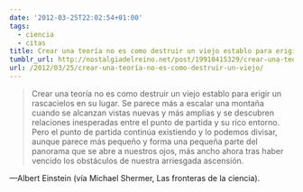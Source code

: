 ```yaml
---
date: '2012-03-25T22:02:54+01:00'
tags:
  - ciencia
  - citas
title: Crear una teoría no es como destruir un viejo establo para erigir un rascacielos en su lugar. Se parece más a escalar una montaña cuando se alcanzan vistas nuevas y más amplias y se descubren relaciones inesperadas entre el punto de partida y su rico entorno. Pero el punto de partida continúa existiendo y lo podemos divisar, aunque parece más pequeño y forma una pequeña parte del panorama que se abre a nuestros ojos, más ancho ahora tras haber vencido los obstáculos de nuestra arriesgada ascensión.
tumblr_url: http://nostalgiadelreino.net/post/19910415329/crear-una-teoría-no-es-como-destruir-un-viejo
url: /2012/03/25/crear-una-teoría-no-es-como-destruir-un-viejo/
---
```


<blockquote>Crear una teoría no es como destruir un viejo establo para erigir un rascacielos en su lugar. Se parece más a escalar una montaña cuando se alcanzan vistas nuevas y más amplias y se descubren relaciones inesperadas entre el punto de partida y su rico entorno. Pero el punto de partida continúa existiendo y lo podemos divisar, aunque parece más pequeño y forma una pequeña parte del panorama que se abre a nuestros ojos, más ancho ahora tras haber vencido los obstáculos de nuestra arriesgada ascensión.</blockquote>&#8212;Albert Einstein (vía Michael Shermer, Las fronteras de la ciencia).